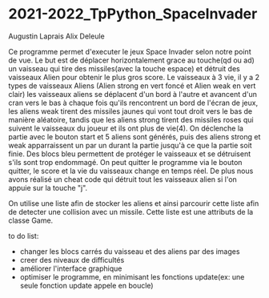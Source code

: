 # 2021-2022_TpPython_SpaceInvader
Augustin Laprais Alix Deleule

Ce programme permet d'executer le jeux Space Invader selon notre point de vue. Le but est de déplacer horizontalement grace au touche(qd ou ad) un vaisseau qui tire des missiles(avec la touche espace) et détruit des vaisseaux Alien pour obtenir le plus gros score. Le vaisseaux à 3 vie, il y a 2 types de vaisseaux Aliens (Alien strong en vert foncé et Alien weak en vert clair) les vaisseaux aliens se déplacent d'un bord à l'autre et avancent d'un cran vers le bas à chaque fois qu'ils rencontrent un bord de l'écran de jeux, les aliens weak tirent des missiles jaunes qui vont tout droit vers le bas de manière aléatoire, tandis que les aliens strong tirent des missiles roses qui suivent le vaisseaux du joueur et ils ont plus de vie(4). On déclenche la partie avec le bouton start et 5 aliens sont générés, puis des aliens strong et weak apparraissent un par un durant la partie jusqu'à ce que la partie soit finie. Des blocs bleu permettent de protéger le vaisseaux et se détruisent s'ils sont trop endommagé. On peut quitter le programme via le bouton quitter, le score et la vie du vaisseaux change en temps réel. De plus nous avons réalisé un cheat code qui détruit tout les vaisseaux alien si l'on appuie sur la touche "j".

On utilise une liste afin de stocker les aliens et ainsi parcourir cette liste afin de detecter une collision avec un missile. Cette liste est une attributs de la classe Game.

to do list: 
- changer les blocs carrés du vaisseau et des aliens par des images
- creer des niveaux de difficultés
- améliorer l'interface graphique
- optimiser le programme, en minimisant les fonctions update(ex: une seule fonction update appele en boucle)

